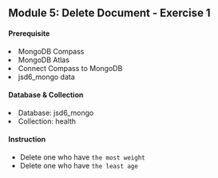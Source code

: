 <h2>Module 5: Delete Document - Exercise 1</h2>

<h4>Prerequisite</h4>
<li>MongoDB Compass</li>
<li>MongoDB Atlas</li>
<li>Connect Compass to MongoDB</li>
<li>jsd6_mongo data</li>

<h4>Database & Collection</h4>
<li>Database: jsd6_mongo</li>
<li>Collection: health</li>

<h4>Instruction</h4>

- Delete one who have `the most weight`
- Delete one who have `the least age`
